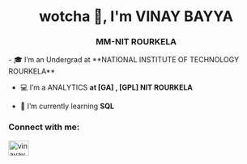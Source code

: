 <h1 align="center"> wotcha 👋, I'm VINAY BAYYA</h1>
<h3 align="center">MM-NIT ROURKELA</h3>
- 🎓 I’m an Undergrad at **NATIONAL INSTITUTE OF TECHNOLOGY ROURKELA**

- 💻 I’m a ANALYTICS **at [GA] , [GPL] NIT ROURKELA**

- 🌱 I’m currently learning **SQL**
<h3 align="left">Connect with me:</h3>
<p align="left">
<a href="https://linkedin.com/in/vinay-bayya"target="blank"><img align="center" src="https://cdn.jsdelivr.net/npm/simple-icons@3.0.1/icons/linkedin.svg" alt="vinayayya02"height="30" width="40" /></a>
